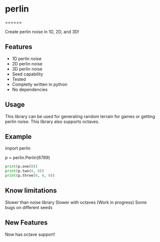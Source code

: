 # perlin
======

Create perlin noise in 1D, 2D, and 3D!

## Features

- 1D perlin noise
- 2D perlin noise
- 3D perlin noise
- Seed capability
- Tested
- Completly written in python
- No dependencies

## Usage

This library can be used for generating random terrain for games or getting perlin noise. This library also supports octaves.

## Example

import perlin

p = perlin.Perlin(6789)

```python
print(p.one(0))
print(p.two(0, 0))
print(p.three(0, 0, 0))
```

## Know limitations

Slower than noise library
Slower with octaves (Work in progress)
Some bugs on different seeds

## New Features

Now has octave support!
